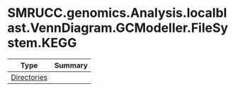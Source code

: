 ﻿
# SMRUCC.genomics.Analysis.localblast.VennDiagram.GCModeller.FileSystem.KEGG

|Type|Summary|
|----|-------|
|[Directories](./Directories.md)||

